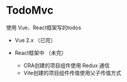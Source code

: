 # TodoMvc
使用 Vue、React框架写的todos

* Vue 2.x （已完）

* React框架中 （未完）
  * CRA创建的项目组件使用 Redux 通信
  * Vite创建的项目组件传值使用父子传值方式